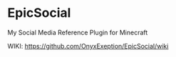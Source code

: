 # EpicSocial
My Social Media Reference Plugin for Minecraft

WIKI: https://github.com/OnyxExeption/EpicSocial/wiki
